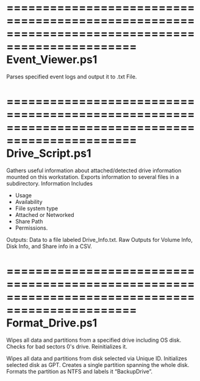 ================================================================================================
Event_Viewer.ps1
================================================================================================
Parses specified event logs and output it to .txt File.


================================================================================================
Drive_Script.ps1
================================================================================================
Gathers useful information about attached/detected drive information mounted on this workstation. 
Exports information to several files in a subdirectory.
Information Includes
- Usage 
- Availability
- Fiile system type
- Attached or Networked 
- Share Path 
- Permissions.

Outputs: 
Data to a file labeled Drive_Info.txt.
Raw Outputs for Volume Info, Disk Info, and Share info in a CSV.


================================================================================================
Format_Drive.ps1
================================================================================================
Wipes all data and partitions from a specified drive including OS disk.
Checks for bad sectors 0's drive.
Reinitializes it.

Wipes all data and partitions from disk selected via Unique ID.
Initializes selected disk as GPT.
Creates a single partition spanning the whole disk.
Formats the partition as NTFS and labels it “BackupDrive”.